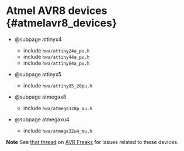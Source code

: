 
Atmel AVR8 devices {#atmelavr8_devices}
==================

  * @subpage attinyx4
    - include `hwa/attiny24a_pu.h`
    - include `hwa/attiny44a_pu.h`
    - include `hwa/attiny84a_pu.h`

  * @subpage attinyx5
    - include `hwa/attiny85_20pu.h`

  * @subpage atmegax8
    - include `hwa/atmega328p_au.h`

  * @subpage atmegaxu4
    - include `hwa/atmega32u4_mu.h`

__Note__ See [that
thread](http://www.avrfreaks.net/forum/avr-errata-unpublished-and-other-gotchas)
on [AVR Freaks](http://www.avrfreaks.net) for issues related to these devices.
